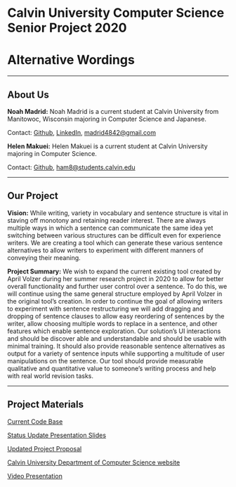 # Calvin University Computer Science Senior Project 2020
# Alternative Wordings

***
## About Us

**Noah Madrid:**
Noah Madrid is a current student at Calvin University from Manitowoc, Wisconsin majoring in Computer Science and Japanese.

Contact: [Github](https://github.com/Nmad7), [LinkedIn](https://www.linkedin.com/in/noahmadrid/), [madrid4842@gmail.com](mailto:madrid4842@gmail.com)

**Helen Makuei:**
Helen Makuei is a current student at Calvin University majoring in Computer Science.

Contact: [Github](https://github.com/makueihellen), [ham8@students.calvin.edu](mailto:ham8@students.calvin.edu)

***
## Our Project
**Vision:**
While writing, variety in vocabulary and sentence structure is vital in staving off monotony and retaining reader interest. There are always multiple ways in which a sentence can communicate the same idea yet switching between various structures can be difficult even for experience writers. We are creating a tool which can generate these various sentence alternatives to allow writers to experiment with different manners of conveying their meaning.

**Project Summary:**
We wish to expand the current existing tool created by April Volzer during her summer research project in 2020 to allow for better overall functionality and further user control over a sentence. To do this, we will continue using the same general structure employed by April Volzer in the original tool’s creation. In order to continue the goal of allowing writers to experiment with sentence restructuring we will add dragging and dropping of sentence clauses to allow easy reordering of sentences by the writer, allow choosing multiple words to replace in a sentence, and other features which enable sentence exploration. Our solution’s UI interactions and should be discover able and understandable and should be usable with minimal training. It should also provide reasonable sentence alternatives as output for a variety of sentence inputs while supporting a multitude of user manipulations on the sentence. Our tool should provide measurable qualitative and quantitative value to someone’s writing process and help with real world revision tasks.

***
## Project Materials

[Current Code Base](https://github.com/CalvinData/seniorproj2020)

[Status Update Presentation Slides](https://github.com/CalvinData/seniorproj2020/blob/gh-pages/statusUpdate.pdf)

[Updated Project Proposal](https://github.com/CalvinData/seniorproj2020/blob/gh-pages/SeniorProjectProposalUpdated.pdf)

[Calvin University Department of Computer Science website](https://computing.calvin.edu)

[Video Presentation](https://youtu.be/2Q8rhJJvIPg)
